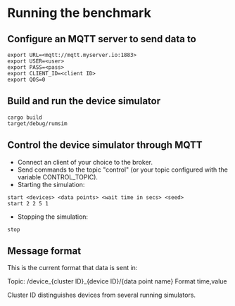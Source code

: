 # Running the benchmark

## Configure an MQTT server to send data to

```
export URL=<mqtt://mqtt.myserver.io:1883>
export USER=<user>
export PASS=<pass>
export CLIENT_ID=<client ID>
export QOS=0
```

## Build and run the device simulator

```
cargo build
target/debug/rumsim
```

## Control the device simulator through MQTT

- Connect an client of your choice to the broker.
- Send commands to the topic "control" (or your topic configured with the variable CONTROL_TOPIC).
- Starting the simulation:

```
start <devices> <data points> <wait time in secs> <seed>
start 2 2 5 1
```

- Stopping the simulation:

```
stop
```

## Message format

This is the current format that data is sent in:

Topic: /device\_{cluster ID}\_{device ID}/{data point name}
Format time,value

Cluster ID distinguishes devices from several running simulators.
